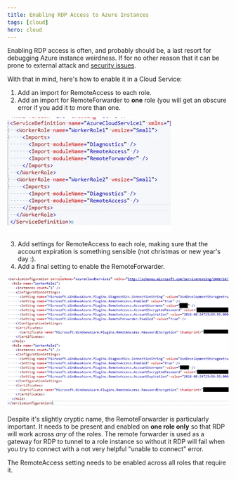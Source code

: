 ```yaml
---
title: Enabling RDP Access to Azure Instances
tags: [cloud]
hero: cloud
---
```


Enabling RDP access is often, and probably should be, a last resort for debugging Azure
instance weirdness. If for no other reason that it can be prone to external attack and
[security issues](https://technet.microsoft.com/en-us/library/security/ms15-067.aspx).

With that in mind, here's how to enable it in a Cloud Service:

1. Add an import for RemoteAccess to each role.
2. Add an import for RemoteForwarder to **one** role (you will get an obscure error if you
   add it to more than one.

![cloud service def](/img/posts/enabling-rdp-access-to-azure-instances/cloud-service-def.webp "cloud service definition")

3. Add settings for RemoteAccess to each role, making sure that the account expiration is
   something sensible (not christmas or new year's day :).
4. Add a final setting to enable the RemoteForwarder.

![cloud service cfg](/img/posts/enabling-rdp-access-to-azure-instances/cloud-service-cfg.webp "cloud service config")

Despite it's slightly cryptic name, the RemoteForwarder is particularly important. It needs to be present and
enabled on **one role only** so that RDP will work across _any_ of the roles. The remote forwarder is used as a
gateway for RDP to tunnel to a role instance so without it RDP will fail when you try to connect with a not very
helpful "unable to connect" error.

The RemoteAccess setting needs to be enabled across all roles that require it.
